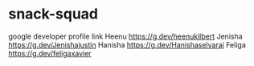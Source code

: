 # snack-squad
google developer profile link
  Heenu        https://g.dev/heenukilbert
  Jenisha      https://g.dev/Jenishajustin 
  Hanisha      https://g.dev/Hanishaselvaraj 
  Feliga       https://g.dev/feligaxavier 


 
  
